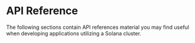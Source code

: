 # API Reference

The following sections contain API references material you may find useful when developing applications utilizing a Solana cluster.

